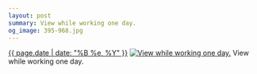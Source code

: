 ```yaml
---
layout: post
summary: View while working one day.
og_image: 395-968.jpg
---
```


<p>
  <time><a href="/395">{{ page.date | date: "%B %e, %Y" }}</a></time>
  <a href="/395"><img src="{{ site.assets_url }}/395-484.jpg" srcset="{{ site.assets_url }}/395-968.jpg 968w, {{ site.assets_url }}/395-726.jpg 726w, {{ site.assets_url }}/395-484.jpg 484w, {{ site.assets_url }}/395-242.jpg 242w" sizes="(min-width: 700px) 50vw, calc(100vw - 2rem)" alt="View while working one day." /></a>
  <span>View while working one day.</span>
</p>
